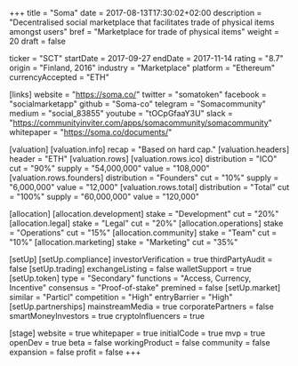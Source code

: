 +++
title = "Soma"
date = 2017-08-13T17:30:02+02:00
description = "Decentralised social marketplace that facilitates trade of physical items amongst users"
bref = "Marketplace for trade of physical items"
weight = 20
draft = false

ticker = "SCT"
startDate = 2017-09-27
endDate = 2017-11-14
rating = "8.7"
origin = "Finland, 2016"
industry = "Marketplace"
platform = "Ethereum"
currencyAccepted = "ETH"

[links]
  website = "https://soma.co/"
  twitter = "somatoken"
  facebook = "socialmarketapp"
  github = "Soma-co"
  telegram = "Somacommunity"
  medium = "social_83855"
  youtube = "tOCpGfaaY3U"
  slack = "https://communityinviter.com/apps/somacommunity/somacommunity"
  whitepaper = "https://soma.co/documents/"

[valuation]
  [valuation.info]
    recap = "Based on hard cap."
  [valuation.headers]
    header = "ETH"
  [valuation.rows]
    [valuation.rows.ico]
      distribution = "ICO"
      cut = "90%"
      supply = "54,000,000"
      value = "108,000"
    [valuation.rows.founders]
      distribution = "Founders"
      cut = "10%"
      supply = "6,000,000"
      value = "12,000"
    [valuation.rows.total]
      distribution = "Total"
      cut = "100%"
      supply = "60,000,000"
      value = "120,000"

[allocation]
  [allocation.development]
    stake = "Development"
    cut = "20%"
  [allocation.legal]
    stake = "Legal"
    cut = "20%"
  [allocation.operations]
    stake = "Operations"
    cut = "15%"
  [allocation.community]
    stake = "Team"
    cut = "10%"
   [allocation.marketing]
    stake = "Marketing"
    cut = "35%"

[setUp]
  [setUp.compliance]
    investorVerification = true
    thirdPartyAudit = false
  [setUp.trading]
    exchangeListing = false
    walletSupport = true
  [setUp.token]
    type = "Secondary"
    functions = "Access, Currency, Incentive"
    consensus = "Proof-of-stake"
    premined = false
  [setUp.market]
    similar = "Particl"
    competition = "High"
    entryBarrier = "High"
  [setUp.partnerships]
    mainstreamMedia = true
    corporatePartners = false
    smartMoneyInvestors = true
    cryptoInfluencers = true

[stage]
  website = true
  whitepaper = true
  initialCode = true
  mvp = true
  openDev = true
  beta = false
  workingProduct = false
  community = false
  expansion = false
  profit = false
+++
